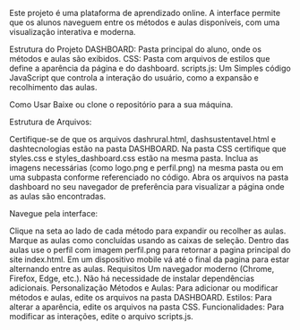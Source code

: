 Este projeto é uma plataforma de aprendizado online. A interface permite que os alunos naveguem entre os métodos e aulas disponíveis, com uma visualização interativa e moderna.

Estrutura do Projeto
DASHBOARD: Pasta principal do aluno, onde os métodos e aulas são exibidos.
CSS: Pasta com arquivos de estilos que define a aparência da página e do dashboard.
scripts.js: Um Simples código JavaScript que controla a interação do usuário, como a expansão e recolhimento das aulas.

Como Usar
Baixe ou clone o repositório para a sua máquina.

Estrutura de Arquivos:

Certifique-se de que os arquivos dashrural.html, dashsustentavel.html e dashtecnologias estão na pasta DASHBOARD. Na pasta CSS certifique que styles.css e styles_dashboard.css estão na mesma pasta.
Inclua as imagens necessárias (como logo.png e perfil.png) na mesma pasta ou em uma subpasta conforme referenciado no código.
Abra os arquivos na pasta dashboard no seu navegador de preferência para visualizar a página onde as aulas são encontradas.

Navegue pela interface:

Clique na seta ao lado de cada método para expandir ou recolher as aulas.
Marque as aulas como concluídas usando as caixas de seleção.
Dentro das aulas use o perfil com imagem perfil.png para retornar a pagina principal do site index.html.
Em um dispositivo mobile vá até o final da pagina para estar alternando entre as aulas.
Requisitos
Um navegador moderno (Chrome, Firefox, Edge, etc.).
Não há necessidade de instalar dependências adicionais.
Personalização
Métodos e Aulas: Para adicionar ou modificar métodos e aulas, edite os arquivos na pasta DASHBOARD.
Estilos: Para alterar a aparência, edite os arquivos na pasta CSS.
Funcionalidades: Para modificar as interações, edite o arquivo scripts.js.

